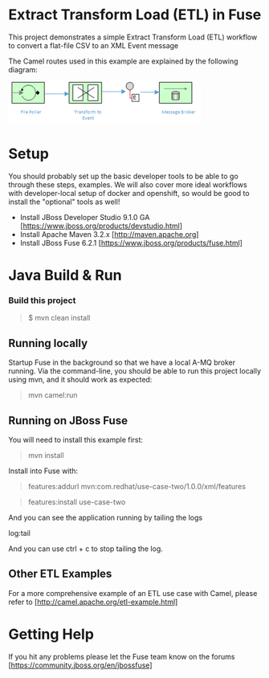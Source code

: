 Extract Transform Load (ETL) in Fuse
=======================================

This project demonstrates a simple Extract Transform Load (ETL) workflow to convert a flat-file CSV to an XML Event message

The Camel routes used in this example are explained by the following diagram:

![CBR Diagram](src/images/use-case-two.png)

Setup
==============================

You should probably set up the basic developer tools to be able to go through these steps, examples. We will also cover more ideal workflows with developer-local setup of docker and openshift, so would be good to install the "optional" tools as well!

- Install JBoss Developer Studio 9.1.0 GA [https://www.jboss.org/products/devstudio.html]
- Install Apache Maven 3.2.x [http://maven.apache.org]
- Install JBoss Fuse  6.2.1 [https://www.jboss.org/products/fuse.html]

Java Build & Run
==============================

### Build this project

> <project home> $ mvn clean install

## Running locally
Startup Fuse in the background so that we have a local A-MQ broker running.  Via the command-line, you should be able to run this project locally using mvn, and it should work as expected:

>  mvn camel:run

## Running on JBoss Fuse
You will need to install this example first:
  
> mvn install

Install into Fuse with:

> features:addurl mvn:com.redhat/use-case-two/1.0.0/xml/features

> features:install use-case-two

And you can see the application running by tailing the logs

  log:tail

And you can use ctrl + c to stop tailing the log.

## Other ETL Examples

For a more comprehensive example of an ETL use case with Camel, please refer to [http://camel.apache.org/etl-example.html]

Getting Help
============================

If you hit any problems please let the Fuse team know on the forums
  [https://community.jboss.org/en/jbossfuse]
